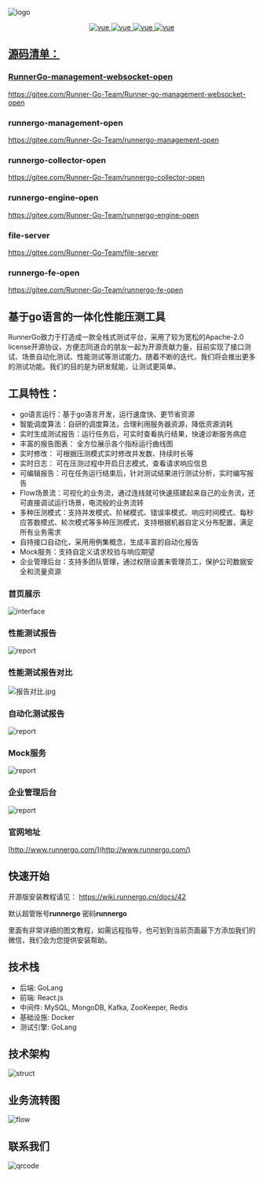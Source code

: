 ![logo](https://apipost.oss-cn-beijing.aliyuncs.com/kunpeng/images/log.png)


<p align="center">
  <a href="https://gitee.com/Runner-Go-Team/RunnerGo/releases/tag/v1.1.3">
    <img src="https://img.shields.io/badge/releases-v1.1.3-brightgreen.svg" alt="vue">
   <a href="https://gitee.com/Runner-Go-Team/RunnerGo/blob/main/LICENSE">
    <img src="https://img.shields.io/badge/license-Apache License 2.0-brightgreen.svg" alt="vue">
 <a href="https://gitee.com/Runner-Go-Team/RunnerGo/releases/tag/v1.0.4">
    <img src="https://img.shields.io/badge/download-18.3KB-brightgreen.svg" alt="vue">
   <a href="https://wiki.runnergo.cn/docs/">
    <img src="https://img.shields.io/badge/document-RunnerGo-brightgreen.svg" alt="vue">


## 源码清单：

### RunnerGo-management-websocket-open

https://gitee.com/Runner-Go-Team/Runner-go-management-websocket-open

### runnergo-management-open
https://gitee.com/Runner-Go-Team/runnergo-management-open

### runnergo-collector-open
https://gitee.com/Runner-Go-Team/runnergo-collector-open

### runnergo-engine-open
https://gitee.com/Runner-Go-Team/runnergo-engine-open

### file-server
https://gitee.com/Runner-Go-Team/file-server

### runnergo-fe-open
https://gitee.com/Runner-Go-Team/runnergo-fe-open



## 基于go语言的一体化性能压测工具

RunnerGo致力于打造成一款全栈式测试平台，采用了较为宽松的Apache-2.0 license开源协议，方便志同道合的朋友一起为开源贡献力量，目前实现了接口测试、场景自动化测试、性能测试等测试能力。随着不断的迭代，我们将会推出更多的测试功能。我们的目的是为研发赋能，让测试更简单。

## 工具特性：
- go语言运行：基于go语言开发，运行速度快、更节省资源
- 智能调度算法：自研的调度算法，合理利用服务器资源，降低资源消耗
- 实时生成测试报告：运行任务后，可实时查看执行结果，快速诊断服务病症
- 丰富的报告图表： 全方位展示各个指标运行曲线图
- 实时修改： 可根据压测模式实时修改并发数、持续时长等
- 实时日志： 可在压测过程中开启日志模式，查看请求响应信息
- 可编辑报告：可在任务运行结束后，针对测试结果进行测试分析，实时编写报告
- Flow场景流：可视化的业务流，通过连线就可快速搭建起来自己的业务流，还可直接调试运行场景，电流般的业务流转
- 多种压测模式：支持并发模式、阶梯模式、错误率模式、响应时间模式、每秒应答数模式、轮次模式等多种压测模式，支持根据机器自定义分布配置，满足所有业务需求
- 自持接口自动化，采用用例集概念，生成丰富的自动化报告
- Mock服务：支持自定义请求校验与响应期望
- 企业管理后台：支持多团队管理，通过权限设置来管理员工，保护公司数据安全和流量资源

### 首页展示
![interface](https://apipost.oss-cn-beijing.aliyuncs.com/kunpeng/images/home.jpg)

### 性能测试报告
![report](https://apipost.oss-cn-beijing.aliyuncs.com/kunpeng/images/stress_report.jpg)

### 性能测试报告对比
![报告对比.jpg](https://apipost.oss-cn-beijing.aliyuncs.com/kunpeng/images/contrast.jpg)

### 自动化测试报告
![report](https://apipost.oss-cn-beijing.aliyuncs.com/kunpeng/images/auto_report.jpg)

### Mock服务

![report](https://apipost.oss-cn-beijing.aliyuncs.com/kunpeng/images/mock.png)

### 企业管理后台

![report](https://apipost.oss-cn-beijing.aliyuncs.com/kunpeng/images/auto_report.jpg)

### 官网地址
[http://www.runnergo.com/](http://www.runnergo.com/)

## 快速开始

开源版安装教程请见： https://wiki.runnergo.cn/docs/42

默认超管账号**runnergo**  密码**runnergo**

里面有非常详细的图文教程，如需远程指导，也可划到当前页面最下方添加我们的微信，我们会为您提供安装帮助。


## 技术栈
- 后端: GoLang
- 前端: React.js
- 中间件: MySQL, MongoDB, Kafka, ZooKeeper, Redis
- 基础设施: Docker
- 测试引擎: GoLang

## 技术架构
![struct](https://apipost.oss-cn-beijing.aliyuncs.com/kunpeng/images/struct.png)

## 业务流转图
![flow](https://apipost.oss-cn-beijing.aliyuncs.com/kunpeng/images/flow.png)

## 联系我们
![qrcode](https://apipost.oss-cn-beijing.aliyuncs.com/kunpeng/lianxi.png)

